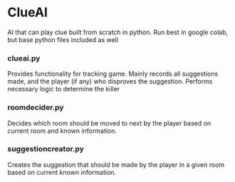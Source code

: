# ClueAI
AI that can play clue built from scratch in python.
Run best in google colab, but base python files included as well

### clueai.py
Provides functionality for tracking game. Mainly records all suggestions made, and the player (if any) who disproves the suggestion. Performs necessary logic to determine the killer

### roomdecider.py
Decides which room should be moved to next by the player based on current room and known information. 

### suggestioncreator.py
Creates the suggestion that should be made by the player in a given room based on current known information. 
